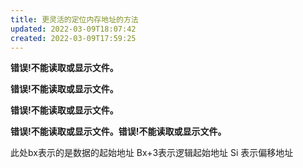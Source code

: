 ```yaml
---
title: 更灵活的定位内存地址的方法
updated: 2022-03-09T18:07:42
created: 2022-03-09T17:59:25
---
```


**错误!不能读取或显示文件。**

**错误!不能读取或显示文件。**

**错误!不能读取或显示文件。**

**错误!不能读取或显示文件。错误!不能读取或显示文件。**

此处bx表示的是数据的起始地址
Bx+3表示逻辑起始地址
Si 表示偏移地址
